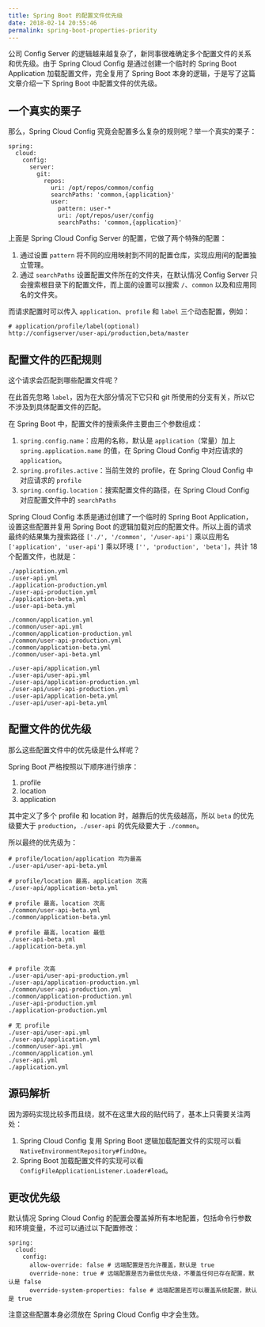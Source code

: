 ```yaml
---
title: Spring Boot 的配置文件优先级
date: 2018-02-14 20:55:46
permalink: spring-boot-properties-priority
---
```


公司 Config Server 的逻辑越来越复杂了，新同事很难确定多个配置文件的关系和优先级。由于 Spring Cloud Config 是通过创建一个临时的 Spring Boot Application 加载配置文件，完全复用了 Spring Boot 本身的逻辑，于是写了这篇文章介绍一下 Spring Boot 中配置文件的优先级。

<!--more-->

## 一个真实的栗子

那么，Spring Cloud Config 究竟会配置多么复杂的规则呢？举一个真实的栗子：

```
spring:
  cloud:
    config:
      server:
        git:
          repos:
            uri: /opt/repos/common/config
            searchPaths: 'common,{application}'
            user:
              pattern: user-*
              uri: /opt/repos/user/config
              searchPaths: 'common,{application}'
```

上面是 Spring Cloud Config Server 的配置，它做了两个特殊的配置：

1. 通过设置 `pattern` 将不同的应用映射到不同的配置仓库，实现应用间的配置独立管理。
2. 通过 `searchPaths` 设置配置文件所在的文件夹，在默认情况 Config Server 只会搜索根目录下的配置文件，而上面的设置可以搜索 `/`、`common` 以及和应用同名的文件夹。

而请求配置时可以传入 `application`、`profile` 和 `label` 三个动态配置，例如：

```
# application/profile/label(optional)
http://configserver/user-api/production,beta/master
```

## 配置文件的匹配规则

这个请求会匹配到哪些配置文件呢？

在此首先忽略 `label`，因为在大部分情况下它只和 git 所使用的分支有关，所以它不涉及到具体配置文件的匹配。

在 Spring Boot 中，配置文件的搜索条件主要由三个参数组成：

1. `spring.config.name`：应用的名称，默认是 `application`（常量）加上 `spring.application.name` 的值，在 Spring Cloud Config 中对应请求的 `application`。
2. `spring.profiles.active`：当前生效的 profile，在 Spring Cloud Config 中对应请求的 `profile`
3. `spring.config.location`：搜索配置文件的路径，在 Spring Cloud Config 对应配置文件中的 `searchPaths`

Spring Cloud Config 本质是通过创建了一个临时的 Spring Boot Application，设置这些配置并复用 Spring Boot 的逻辑加载对应的配置文件。所以上面的请求最终的结果集为搜索路径 `['./', '/common', '/user-api']` 乘以应用名 `['application', 'user-api']` 乘以环境 `['', 'production', 'beta']`，共计 18 个配置文件，也就是：

```
./application.yml
./user-api.yml
./application-production.yml
./user-api-production.yml
./application-beta.yml
./user-api-beta.yml

./common/application.yml
./common/user-api.yml
./common/application-production.yml
./common/user-api-production.yml
./common/application-beta.yml
./common/user-api-beta.yml

./user-api/application.yml
./user-api/user-api.yml
./user-api/application-production.yml
./user-api/user-api-production.yml
./user-api/application-beta.yml
./user-api/user-api-beta.yml
```

## 配置文件的优先级

那么这些配置文件中的优先级是什么样呢？

Spring Boot 严格按照以下顺序进行排序：

1. profile
2. location
3. application

其中定义了多个 profile 和 location 时，越靠后的优先级越高，所以 `beta` 的优先级要大于 `production`，`./user-api` 的优先级要大于 `./common`。

所以最终的优先级为：

```
# profile/location/application 均为最高
./user-api/user-api-beta.yml

# profile/location 最高，application 次高
./user-api/application-beta.yml

# profile 最高，location 次高
./common/user-api-beta.yml
./common/application-beta.yml

# profile 最高，location 最低
./user-api-beta.yml
./application-beta.yml


# profile 次高
./user-api/user-api-production.yml
./user-api/application-production.yml
./common/user-api-production.yml
./common/application-production.yml
./user-api-production.yml
./application-production.yml

# 无 profile
./user-api/user-api.yml
./user-api/application.yml
./common/user-api.yml
./common/application.yml
./user-api.yml
./application.yml
```

## 源码解析

因为源码实现比较多而且绕，就不在这里大段的贴代码了，基本上只需要关注两处：

1. Spring Cloud Config 复用 Spring Boot 逻辑加载配置文件的实现可以看 `NativeEnvironmentRepository#findOne`。
2. Spring Boot 加载配置文件的实现可以看 `ConfigFileApplicationListener.Loader#load`。

## 更改优先级

默认情况 Spring Cloud Config 的配置会覆盖掉所有本地配置，包括命令行参数和环境变量，不过可以通过以下配置修改：

```
spring:
  cloud:
    config:
      allow-override: false # 远端配置是否允许覆盖，默认是 true
      override-none: true # 远端配置是否为最低优先级，不覆盖任何已存在配置，默认是 false
      override-system-properties: false # 远端配置是否可以覆盖系统配置，默认是 true
```

注意这些配置本身必须放在 Spring Cloud Config 中才会生效。

